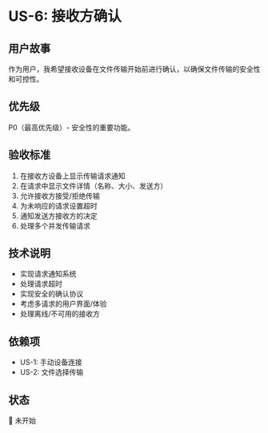 # US-6: 接收方确认

## 用户故事
作为用户，我希望接收设备在文件传输开始前进行确认，以确保文件传输的安全性和可控性。

## 优先级
P0（最高优先级）- 安全性的重要功能。

## 验收标准
1. 在接收方设备上显示传输请求通知
2. 在请求中显示文件详情（名称、大小、发送方）
3. 允许接收方接受/拒绝传输
4. 为未响应的请求设置超时
5. 通知发送方接收方的决定
6. 处理多个并发传输请求

## 技术说明
- 实现请求通知系统
- 处理请求超时
- 实现安全的确认协议
- 考虑多请求的用户界面/体验
- 处理离线/不可用的接收方

## 依赖项
- US-1: 手动设备连接
- US-2: 文件选择传输

## 状态
🔄 未开始
